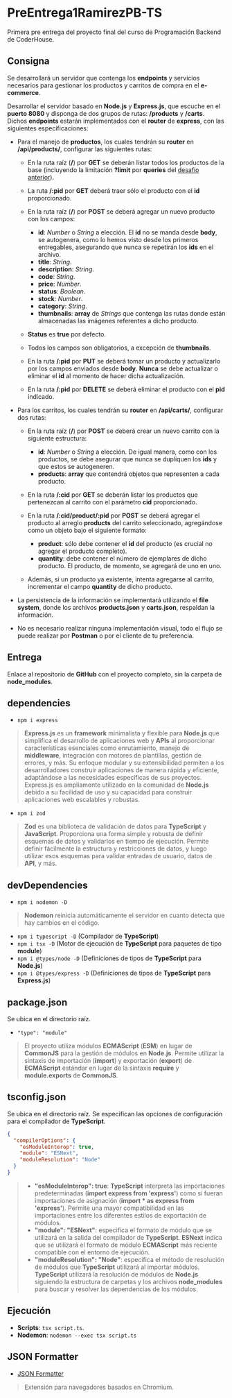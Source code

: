 # PreEntrega1RamirezPB-TS

Primera pre entrega del proyecto final del curso de Programación Backend de CoderHouse.

## Consigna

Se desarrollará un servidor que contenga los **endpoints** y servicios necesarios para gestionar los productos y carritos de compra en el **e-commerce**.

Desarrollar el servidor basado en **Node.js** y **Express.js**, que escuche en el **puerto 8080** y disponga de dos grupos de rutas: **/products** y **/carts**. Dichos **endpoints** estarán implementados con el **router** de **express**, con las siguientes especificaciones:

- Para el manejo de **productos**, los cuales tendrán su **router** en **/api/products/**, configurar las siguientes rutas:

  - En la ruta raíz (**/**) por **GET** se deberán listar todos los productos de la base (incluyendo la limitación **?limit** por **queries** del [desafío anterior](https://github.com/ianshalaga/Desafio3RamirezPB-TS)).

  - La ruta **/:pid** por **GET** deberá traer sólo el producto con el **id** proporcionado.

  - En la ruta raíz (**/**) por **POST** se deberá agregar un nuevo producto con los campos:

    - **id**: _Number_ o _String_ a elección. El **id** no se manda desde **body**, se autogenera, como lo hemos visto desde los primeros entregables, asegurando que nunca se repetirán los **ids** en el archivo.
    - **title**: _String_.
    - **description**: _String_.
    - **code**: _String_.
    - **price**: _Number_.
    - **status**: _Boolean_.
    - **stock**: _Number_.
    - **category**: _String_.
    - **thumbnails**: **array** de _Strings_ que contenga las rutas donde están almacenadas las imágenes referentes a dicho producto.

  - **Status** es **true** por defecto.
  - Todos los campos son obligatorios, a excepción de **thumbnails**.

  - En la ruta **/:pid** por **PUT** se deberá tomar un producto y actualizarlo por los campos enviados desde **body**. **Nunca** se debe actualizar o eliminar el **id** al momento de hacer dicha actualización.

  - En la ruta **/:pid** por **DELETE** se deberá eliminar el producto con el **pid** indicado.

- Para los carritos, los cuales tendrán su **router** en **/api/carts/**, configurar dos rutas:

  - En la ruta raíz (**/**) por **POST** se deberá crear un nuevo carrito con la siguiente estructura:

    - **id**: _Number_ o _String_ a elección. De igual manera, como con los productos, se debe asegurar que nunca se dupliquen los **ids** y que estos se autogeneren.
    - **products**: **array** que contendrá objetos que representen a cada producto.

  - En la ruta **/:cid** por **GET** se deberán listar los productos que pertenezcan al carrito con el parámetro **cid** proporcionado.

  - En la ruta **/:cid/product/:pid** por **POST** se deberá agregar el producto al arreglo **products** del carrito seleccionado, agregándose como un objeto bajo el siguiente formato:

    - **product**: sólo debe contener el **id** del producto (es crucial no agregar el producto completo).
    - **quantity**: debe contener el número de ejemplares de dicho producto. El producto, de momento, se agregará de uno en uno.

  - Además, si un producto ya existente, intenta agregarse al carrito, incrementar el campo **quantity** de dicho producto.

- La persistencia de la información se implementará utilizando el **file system**, donde los archivos **products.json** y **carts.json**, respaldan la información.

- No es necesario realizar ninguna implementación visual, todo el flujo se puede realizar por **Postman** o por el cliente de tu preferencia.

## Entrega

Enlace al repositorio de **GitHub** con el proyecto completo, sin la carpeta de **node_modules**.

## dependencies

- `npm i express`

> **Express.js** es un **framework** minimalista y flexible para **Node.js** que simplifica el desarrollo de aplicaciones web y **APIs** al proporcionar características esenciales como enrutamiento, manejo de **middleware**, integración con motores de plantillas, gestión de errores, y más. Su enfoque modular y su extensibilidad permiten a los desarrolladores construir aplicaciones de manera rápida y eficiente, adaptándose a las necesidades específicas de sus proyectos. Express.js es ampliamente utilizado en la comunidad de **Node.js** debido a su facilidad de uso y su capacidad para construir aplicaciones web escalables y robustas.

- `npm i zod`

> **Zod** es una biblioteca de validación de datos para **TypeScript** y **JavaScript**. Proporciona una forma simple y robusta de definir esquemas de datos y validarlos en tiempo de ejecución. Permite definir fácilmente la estructura y restricciones de datos, y luego utilizar esos esquemas para validar entradas de usuario, datos de **API**, y más.

## devDependencies

- `npm i nodemon -D`

> **Nodemon** reinicia automáticamente el servidor en cuanto detecta que hay cambios en el código.

- `npm i typescript -D` (Compilador de **TypeScript**)
- `npm i tsx -D` (Motor de ejecución de **TypeScript** para paquetes de tipo **module**)
- `npm i @types/node -D` (Definiciones de tipos de **TypeScript** para **Node.js**)
- `npm i @types/express -D` (Definiciones de tipos de **TypeScript** para **Express.js**)

## package.json

Se ubica en el directorio raíz.

- `"type": "module"`

> El proyecto utiliza módulos **ECMAScript** (**ESM**) en lugar de **CommonJS** para la gestión de módulos en **Node.js**. Permite utilizar la sintaxis de importación (**import**) y exportación (**export**) de **ECMAScript** estándar en lugar de la sintaxis **require** y **module.exports** de **CommonJS**.

## tsconfig.json

Se ubica en el directorio raíz. Se especifican las opciones de configuración para el compilador de **TypeScript**.

```json
{
  "compilerOptions": {
    "esModuleInterop": true,
    "module": "ESNext",
    "moduleResolution": "Node"
  }
}
```

> - **"esModuleInterop": true**: **TypeScript** interpreta las importaciones predeterminadas (**import express from 'express'**) como si fueran importaciones de asignación (**import \* as express from 'express'**). Permite una mayor compatibilidad en las importaciones entre los diferentes estilos de exportación de módulos.
> - **"module": "ESNext"**: especifica el formato de módulo que se utilizará en la salida del compilador de **TypeScript**. **ESNext** indica que se utilizará el formato de módulo **ECMAScript** más reciente compatible con el entorno de ejecución.
> - **"moduleResolution": "Node"**: especifica el método de resolución de módulos que **TypeScript** utilizará al importar módulos. **TypeScript** utilizará la resolución de módulos de **Node.js** siguiendo la estructura de carpetas y los archivos **node_modules** para buscar y resolver las dependencias de los módulos.

## Ejecución

- **Scripts**: `tsx script.ts`.
- **Nodemon**: `nodemon --exec tsx script.ts`

## JSON Formatter

- [JSON Formatter](https://chromewebstore.google.com/detail/json-formatter/bcjindcccaagfpapjjmafapmmgkkhgoa)

> Extensión para navegadores basados en Chromium.
